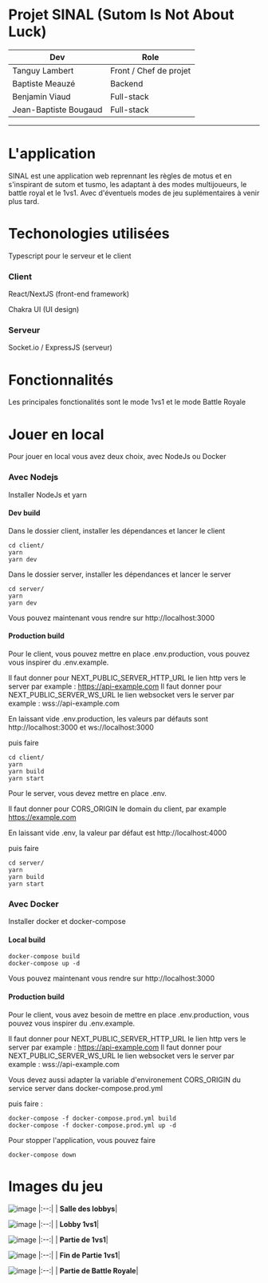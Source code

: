 # Projet SINAL (Sutom Is Not About Luck)

| Dev                   | Role                   |
| --------------------- | ---------------------- |
| Tanguy Lambert        | Front / Chef de projet |
| Baptiste Meauzé       | Backend                |
| Benjamin Viaud        | Full-stack             |
| Jean-Baptiste Bougaud | Full-stack             |

---

# L'application

SINAL est une application web reprennant les règles de motus et en s'inspirant de sutom et tusmo, les adaptant à des modes multijoueurs, le battle royal et le 1vs1.
Avec d'éventuels modes de jeu suplémentaires à venir plus tard.

# Techonologies utilisées

Typescript pour le serveur et le client

### Client

React/NextJS (front-end framework)

Chakra UI (UI design)

### Serveur

Socket.io / ExpressJS (serveur)

# Fonctionnalités

Les principales fonctionalités sont le mode 1vs1 et le mode Battle Royale

# Jouer en local

Pour jouer en local vous avez deux choix, avec NodeJs ou Docker

### Avec Nodejs

Installer NodeJs et yarn

#### Dev build

Dans le dossier client, installer les dépendances et lancer le client

```
cd client/
yarn
yarn dev
```

Dans le dossier server, installer les dépendances et lancer le server

```
cd server/
yarn
yarn dev
```

Vous pouvez maintenant vous rendre sur http://localhost:3000

#### Production build

Pour le client, vous pouvez mettre en place .env.production, vous pouvez vous inspirer du .env.example.

Il faut donner pour NEXT_PUBLIC_SERVER_HTTP_URL le lien http vers le server par example : https://api-example.com
Il faut donner pour NEXT_PUBLIC_SERVER_WS_URL le lien websocket vers le server par example : wss://api-example.com

En laissant vide .env.production, les valeurs par défauts sont http://localhost:3000 et ws://localhost:3000

puis faire

```
cd client/
yarn
yarn build
yarn start
```

Pour le server, vous devez mettre en place .env.

Il faut donner pour CORS_ORIGIN le domain du client, par example https://example.com

En laissant vide .env, la valeur par défaut est http://localhost:4000

puis faire

```
cd server/
yarn
yarn build
yarn start
```

### Avec Docker

Installer docker et docker-compose

#### Local build

```
docker-compose build
docker-compose up -d
```

Vous pouvez maintenant vous rendre sur http://localhost:3000

#### Production build

Pour le client, vous avez besoin de mettre en place .env.production, vous pouvez vous inspirer du .env.example.

Il faut donner pour NEXT_PUBLIC_SERVER_HTTP_URL le lien http vers le server par example : https://api-example.com
Il faut donner pour NEXT_PUBLIC_SERVER_WS_URL le lien websocket vers le server par example : wss://api-example.com

Vous devez aussi adapter la variable d'environement CORS_ORIGIN du service server dans docker-compose.prod.yml

puis faire :

```
docker-compose -f docker-compose.prod.yml build
docker-compose -f docker-compose.prod.yml up -d
```

Pour stopper l'application, vous pouvez faire

```
docker-compose down
```

# Images du jeu

![image](https://user-images.githubusercontent.com/59796115/173549011-b820d7ce-7905-4d9f-9de6-80746de05333.png)
|:--:|
| <b>Salle des lobbys</b>|

![image](https://user-images.githubusercontent.com/59796115/173543730-4ce48c50-3aa2-4753-8b70-96dcf7151ef0.png)
|:--:|
| <b>Lobby 1vs1</b>|

![image](https://user-images.githubusercontent.com/59796115/173544026-34666402-3b2b-4774-8e86-973700e6da88.png)
|:--:|
| <b>Partie de 1vs1</b>|

![image](https://user-images.githubusercontent.com/59796115/173546024-f3cb91d6-aeb4-496b-b6c9-ee2c93331793.png)
|:--:|
| <b>Fin de Partie 1vs1</b>|

![image](https://user-images.githubusercontent.com/59796115/173542959-33362b10-09ef-4d19-8f6b-efa9841508cf.png)
|:--:|
| <b>Partie de Battle Royale</b>|

